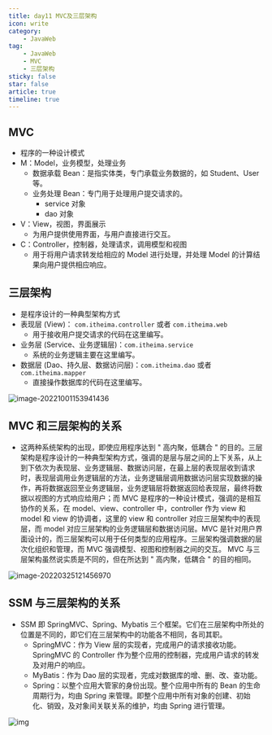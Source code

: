 ```yaml
---
title: day11 MVC及三层架构
icon: write
category:
    - JavaWeb
tag:
    - JavaWeb
    - MVC
    - 三层架构
sticky: false
star: false
article: true
timeline: true
---
```


## MVC

- 程序的一种设计模式
- M：Model，业务模型，处理业务
    - 数据承载 Bean：是指实体类，专门承载业务数据的，如 Student、User 等。
    - 业务处理 Bean：专门用于处理用户提交请求的。
        - service 对象
        - dao 对象
- V：View，视图，界面展示
    - 为用户提供使用界面，与用户直接进行交互。
- C：Controller，控制器，处理请求，调用模型和视图
    - 用于将用户请求转发给相应的 Model 进行处理，并处理 Model 的计算结果向用户提供相应响应。

## 三层架构

- 是程序设计的一种典型架构方式
- 表现层 (View)： `com.itheima.controller` 或者 `com.itheima.web`
    - 用于接收用户提交请求的代码在这里编写。
- 业务层 (Service、业务逻辑层)：`com.itheima.service`
    - 系统的业务逻辑主要在这里编写。
- 数据层 (Dao、持久层、数据访问层)：`com.itheima.dao` 或者 `com.itheima.mapper`
    - 直接操作数据库的代码在这里编写。

![image-20221001153941436](https://markdown-1308523627.cos.ap-chengdu.myqcloud.com/typora/image-20221001153941436.png)

## MVC 和三层架构的关系

- 这两种系统架构的出现，即使应用程序达到 " 高内聚，低耦合 " 的目的。三层架构是程序设计的一种典型架构方式，强调的是层与层之间的上下关系，从上到下依次为表现层、业务逻辑层、数据访问层，在最上层的表现层收到请求时，表现层调用业务逻辑层的方法，业务逻辑层调用数据访问层实现数据的操作，再将数据返回至业务逻辑层，业务逻辑层将数据返回给表现层，最终将数据以视图的方式响应给用户；而 MVC 是程序的一种设计模式，强调的是相互协作的关系，在 model、view、controller 中，controller 作为 view 和 model 和 view 的协调者，这里的 view 和 controller 对应三层架构中的表现层，而 model 对应三层架构的业务逻辑层和数据访问层。MVC 是针对用户界面设计的，而三层架构可以用于任何类型的应用程序。三层架构强调数据的层次化组织和管理，而 MVC 强调模型、视图和控制器之间的交互。 MVC 与三层架构虽然说实质是不同的，但在所达到 " 高内聚，低耦合 " 的目的相同。

![image-20220325121456970](https://markdown-1308523627.cos.ap-chengdu.myqcloud.com/typora/image-20220325121456970.png)

## SSM 与三层架构的关系

- SSM 即 SpringMVC、Spring、Mybatis 三个框架。它们在三层架构中所处的位置是不同的，即它们在三层架构中的功能各不相同，各司其职。
    - SpringMVC：作为 View 层的实现者，完成用户的请求接收功能。SpringMVC 的 Controller 作为整个应用的控制器，完成用户请求的转发及对用户的响应。
    - MyBatis：作为 Dao 层的实现者，完成对数据库的增、删、改、查功能。
    - Spring：以整个应用大管家的身份出现。整个应用中所有的 Bean 的生命周期行为，均由 Spring 来管理。即整个应用中所有对象的创建、初始化、销毁，及对象间关联关系的维护，均由 Spring 进行管理。

![img](https://markdown-1308523627.cos.ap-chengdu.myqcloud.com/typora/6795acbfc2ca254b6bc069c2b80a7f8b~tplv-t2oaga2asx-zoom-in-crop-mark:3024:0:0:0.awebp)
